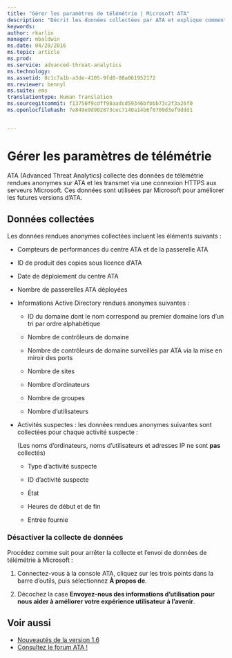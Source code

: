 ```yaml
---
title: "Gérer les paramètres de télémétrie | Microsoft ATA"
description: "Décrit les données collectées par ATA et explique comment désactiver la collecte de données."
keywords: 
author: rkarlin
manager: mbaldwin
ms.date: 04/28/2016
ms.topic: article
ms.prod: 
ms.service: advanced-threat-analytics
ms.technology: 
ms.assetid: 8c1c7a1b-a3de-4105-9fd0-08a061952172
ms.reviewer: bennyl
ms.suite: ems
translationtype: Human Translation
ms.sourcegitcommit: f13750f9cdff98aadcd59346bfbbb73c2f3a26f0
ms.openlocfilehash: 7e849e9d902873cec7140a14b6f0709d3ef9ddd1


---
```


# Gérer les paramètres de télémétrie
ATA (Advanced Threat Analytics) collecte des données de télémétrie rendues anonymes sur ATA et les transmet via une connexion HTTPS aux serveurs Microsoft.  Ces données sont utilisées par Microsoft pour améliorer les futures versions d’ATA.

## Données collectées
Les données rendues anonymes collectées incluent les éléments suivants :

-   Compteurs de performances du centre ATA et de la passerelle ATA

-   ID de produit des copies sous licence d’ATA

-   Date de déploiement du centre ATA

-   Nombre de passerelles ATA déployées

-   Informations Active Directory rendues anonymes suivantes :

    -   ID du domaine dont le nom correspond au premier domaine lors d’un tri par ordre alphabétique

    -   Nombre de contrôleurs de domaine

    -   Nombre de contrôleurs de domaine surveillés par ATA via la mise en miroir des ports

    -   Nombre de sites

    -   Nombre d’ordinateurs

    -   Nombre de groupes

    -   Nombre d’utilisateurs

-   Activités suspectes : les données rendues anonymes suivantes sont collectées pour chaque activité suspecte :

    (Les noms d’ordinateurs, noms d’utilisateurs et adresses IP ne sont **pas** collectés)

    -   Type d’activité suspecte

    -   ID d’activité suspecte

    -   État

    -   Heures de début et de fin

    -   Entrée fournie

### Désactiver la collecte de données
Procédez comme suit pour arrêter la collecte et l’envoi de données de télémétrie à Microsoft :

1.  Connectez-vous à la console ATA, cliquez sur les trois points dans la barre d’outils, puis sélectionnez **À propos de**.

2.  Décochez la case **Envoyez-nous des informations d’utilisation pour nous aider à améliorer votre expérience utilisateur à l’avenir**.

## Voir aussi
- [Nouveautés de la version 1.6](/advanced-threat-analytics/understand-explore/whats-new-version-1.6)
- [Consultez le forum ATA !](https://social.technet.microsoft.com/Forums/security/home?forum=mata)



<!--HONumber=Jul16_HO4-->


